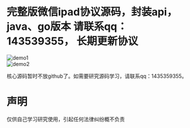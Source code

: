 # 完整版微信ipad协议源码，封装api，java、go版本 请联系qq：143539355， 长期更新协议
![demo1](https://github.com/crsec/weixinxy/blob/master/png1.png) <br/>
![demo2](https://github.com/crsec/weixinxy/blob/master/png2.png) <br/>

核心源码暂时不放github了。如需要研究源码学习，请联系qq：1435359355。<br/>

# 声明
仅供自己学习研究使用，引起任何法律纠纷概不负责

